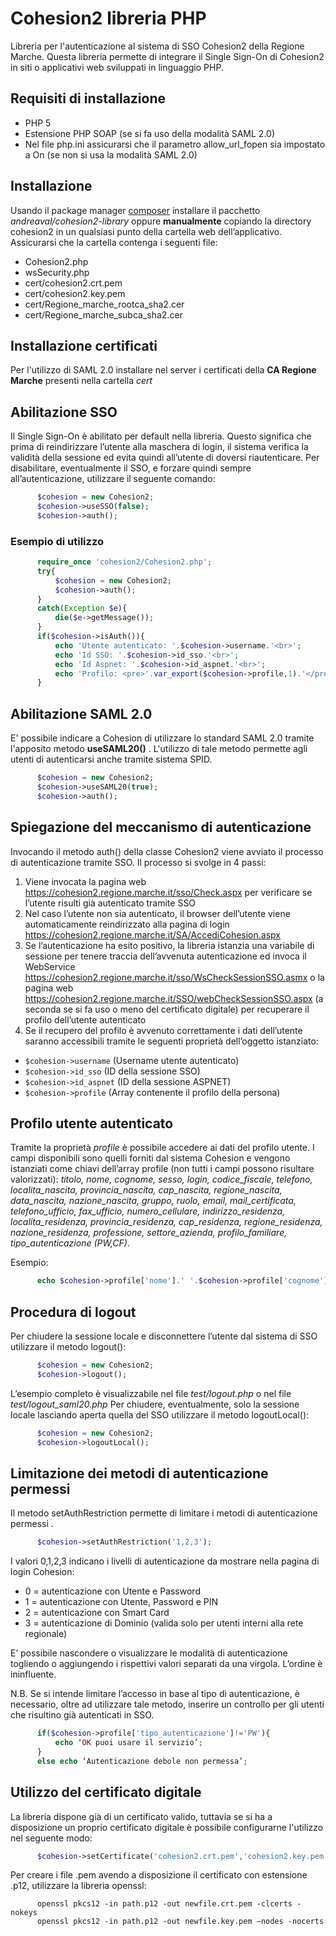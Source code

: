 # Cohesion2 libreria PHP
Libreria per l'autenticazione al sistema di SSO Cohesion2 della Regione Marche. 
Questa libreria  permette di integrare il  Single Sign-On di Cohesion2 in siti o applicativi web sviluppati in linguaggio PHP. 

## Requisiti di installazione
* PHP 5
* Estensione PHP SOAP (se si fa uso della modalità SAML 2.0)
* Nel file php.ini  assicurarsi che il parametro allow_url_fopen sia impostato a On (se non si usa la modalità SAML 2.0)

## Installazione
Usando il package manager [composer](https://getcomposer.org/) installare il pacchetto *andreaval/cohesion2-library*
oppure
**manualmente** copiando la directory cohesion2 in un qualsiasi punto della cartella web dell’applicativo. Assicurarsi che la cartella contenga i seguenti file:
-	Cohesion2.php
-	wsSecurity.php
-	cert/cohesion2.crt.pem
-	cert/cohesion2.key.pem
-	cert/Regione_marche_rootca_sha2.cer
-	cert/Regione_marche_subca_sha2.cer

## Installazione certificati
Per l'utilizzo di SAML 2.0 installare nel server i certificati della **CA Regione Marche** presenti nella cartella *cert*

## Abilitazione SSO
Il Single Sign-On è abilitato per default nella libreria. Questo significa che prima di reindirizzare l’utente alla maschera di login, il sistema verifica la validità della sessione ed evita quindi all’utente di doversi riautenticare.
Per disabilitare, eventualmente il SSO, e forzare quindi sempre all’autenticazione, utilizzare il seguente comando:

```php
      $cohesion = new Cohesion2;
      $cohesion->useSSO(false);
      $cohesion->auth();
```

### Esempio di utilizzo

```php
      require_once 'cohesion2/Cohesion2.php';
      try{
          $cohesion = new Cohesion2;
          $cohesion->auth();
      }
      catch(Exception $e){
          die($e->getMessage());
      }
      if($cohesion->isAuth()){
          echo 'Utente autenticato: '.$cohesion->username.'<br>';
          echo 'Id SSO: '.$cohesion->id_sso.'<br>';
          echo 'Id Aspnet: '.$cohesion->id_aspnet.'<br>';
          echo 'Profilo: <pre>'.var_export($cohesion->profile,1).'</pre>';
      } 
```

## Abilitazione SAML 2.0
E' possibile indicare a Cohesion di utilizzare lo standard SAML 2.0 tramite l'apposito metodo **useSAML20()** . L'utilizzo di tale metodo permette agli utenti di autenticarsi anche tramite sistema SPID.

```php
      $cohesion = new Cohesion2;
      $cohesion->useSAML20(true);
      $cohesion->auth();
```

## Spiegazione del meccanismo di autenticazione
Invocando il metodo auth() della classe Cohesion2 viene avviato il processo di autenticazione tramite SSO. Il processo si svolge in 4 passi:

1. Viene invocata la pagina web https://cohesion2.regione.marche.it/sso/Check.aspx per verificare se l’utente risulti già autenticato tramite SSO
2. Nel caso l’utente non sia autenticato, il browser dell’utente viene automaticamente reindirizzato alla pagina di login https://cohesion2.regione.marche.it/SA/AccediCohesion.aspx
3. Se l’autenticazione ha esito positivo, la libreria istanzia una variabile di sessione  per tenere traccia dell’avvenuta autenticazione ed invoca il WebService https://cohesion2.regione.marche.it/sso/WsCheckSessionSSO.asmx o la pagina web https://cohesion2.regione.marche.it/SSO/webCheckSessionSSO.aspx (a seconda se si fa uso o meno del certificato digitale) per recuperare il profilo dell’utente autenticato
4. Se il recupero del profilo è avvenuto correttamente i dati dell’utente saranno accessibili tramite le seguenti proprietà dell’oggetto istanziato:
- `$cohesion->username` (Username utente autenticato)
- `$cohesion->id_sso` (ID della sessione SSO)
- `$cohesion->id_aspnet` (ID della sessione ASPNET)
- `$cohesion->profile` (Array contenente il profilo della persona)

## Profilo utente autenticato
Tramite la proprietà  *profile*  è possibile accedere ai dati del profilo utente. I campi disponibili sono quelli forniti dal 
sistema Cohesion e vengono istanziati come chiavi dell’array profile (non tutti i campi possono risultare valorizzati): 
*titolo, nome, cognome, sesso, login, codice_fiscale, telefono, localita_nascita, provincia_nascita, cap_nascita, regione_nascita,
data_nascita, nazione_nascita, gruppo, ruolo, email, mail_certificata, telefono_ufficio, fax_ufficio, numero_cellulare, 
indirizzo_residenza, localita_residenza, provincia_residenza, cap_residenza, regione_residenza, nazione_residenza, professione, 
settore_azienda, profilo_familiare, tipo_autenticazione (PW,CF)*.

Esempio:

```php
      echo $cohesion->profile['nome'].' '.$cohesion->profile['cognome'];
```

## Procedura di logout
Per chiudere la sessione locale e disconnettere l’utente dal sistema di SSO utilizzare il metodo logout():

```php
      $cohesion = new Cohesion2;
      $cohesion->logout();
```

L’esempio completo è visualizzabile nel file *test/logout.php* o nel file *test/logout_saml20.php*
Per chiudere, eventualmente, solo la sessione locale lasciando aperta quella del SSO utilizzare il metodo logoutLocal():

```php
      $cohesion = new Cohesion2;
      $cohesion->logoutLocal();
```

## Limitazione dei metodi di autenticazione permessi
Il metodo setAuthRestriction  permette di limitare i metodi di autenticazione permessi .

```php
      $cohesion->setAuthRestriction('1,2,3');
```

I valori 0,1,2,3 indicano i livelli di autenticazione da mostrare nella pagina di login Cohesion:

- 0 = autenticazione con Utente e Password
- 1 = autenticazione con Utente, Password e PIN
- 2 = autenticazione con Smart Card
- 3 = autenticazione di Dominio (valida solo per utenti interni alla rete regionale)

E’ possibile nascondere o visualizzare le modalità di autenticazione togliendo o aggiungendo i rispettivi valori separati da una virgola. L’ordine è ininfluente.

N.B. Se si intende limitare l’accesso in base al tipo di autenticazione, è necessario, oltre ad utilizzare tale metodo, inserire un controllo per gli utenti che risultino già autenticati in SSO.

```php
      if($cohesion->profile['tipo_autenticazione']!='PW'){
          echo ‘OK puoi usare il servizio’;
      }
      else echo ‘Autenticazione debole non permessa’;
```

## Utilizzo del certificato digitale
La libreria dispone già di un certificato valido, tuttavia se si ha a disposizione un proprio certificato digitale è possibile configurarne l'utilizzo nel seguente modo:

```php
      $cohesion->setCertificate('cohesion2.crt.pem','cohesion2.key.pem');
```

Per creare i file .pem avendo a disposizione il certificato con estensione .p12, utilizzare la libreria openssl:

```shell
      openssl pkcs12 -in path.p12 -out newfile.crt.pem -clcerts -nokeys
      openssl pkcs12 -in path.p12 -out newfile.key.pem –nodes -nocerts
```
